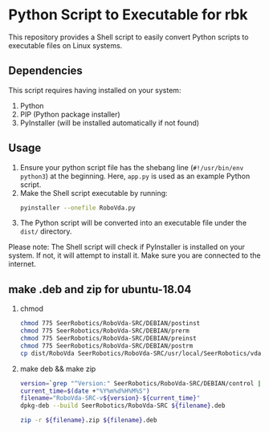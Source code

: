 # Python Script to Executable for rbk

This repository provides a Shell script to easily convert Python scripts to executable files on Linux systems.

## Dependencies

This script requires having installed on your system:

1. Python
2. PIP (Python package installer)
3. PyInstaller (will be installed automatically if not found)

## Usage

1. Ensure your python script file has the shebang line (`#!/usr/bin/env python3`) at the beginning. Here, `app.py` is used as an example Python script.
2. Make the Shell script executable by running:
   ```bash
   pyinstaller --onefile RoboVda.py
   ```
3. The Python script will be converted into an executable file under the `dist/` directory.

Please note: The Shell script will check if PyInstaller is installed on your system. If not, it will attempt to install it. Make sure you are connected to the internet.

## make .deb and zip for ubuntu-18.04

1. chmod
   ```bash
   chmod 775 SeerRobotics/RoboVda-SRC/DEBIAN/postinst
   chmod 775 SeerRobotics/RoboVda-SRC/DEBIAN/prerm
   chmod 775 SeerRobotics/RoboVda-SRC/DEBIAN/preinst
   chmod 775 SeerRobotics/RoboVda-SRC/DEBIAN/postrm
   cp dist/RoboVda SeerRobotics/RoboVda-SRC/usr/local/SeerRobotics/vda/
   ```

2. make deb && make zip
   ```bash
   version=`grep "^Version:" SeerRobotics/RoboVda-SRC/DEBIAN/control | awk '{print $2}'`
   current_time=$(date +"%Y%m%d%H%M%S")
   filename="RoboVda-SRC-v${version}-${current_time}"
   dpkg-deb --build SeerRobotics/RoboVda-SRC ${filename}.deb

   zip -r ${filename}.zip ${filename}.deb
   ```